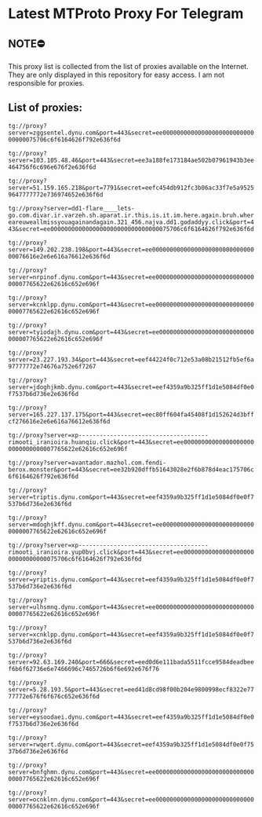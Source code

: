 # Latest MTProto Proxy For Telegram

## NOTE⛔

This proxy list is collected from the list of proxies available on the Internet. They are only displayed in this repository for easy access. I am not responsible for proxies.

## List of proxies:

`tg://proxy?server=zggsentel.dynu.com&port=443&secret=ee0000000000000000000000000000000075706c6f6164626f792e636f6d`

`tg://proxy?server=103.105.48.46&port=443&secret=ee3a188fe173184ae502b07961943b3ee464756f6c696e676f2e636f6d`

`tg://proxy?server=51.159.165.218&port=7791&secret=eefc454db912fc3b06ac33f7e5a95259647777772e736974652e636f6d`

`tg://proxy?server=dd1-flare____lets-go.com.divar.ir.varzeh.sh.aparat.ir.this.is.it.im.here.again.bruh.whereareuweallmissyouagainandagain.321_456.najva.dd1.godaddyy.click&port=443&secret=ee0000000000000000000000000000000075706c6f6164626f792e636f6d`

`tg://proxy?server=149.202.238.198&port=443&secret=ee0000000000000000000000000000000076616e2e6e616a76612e636f6d`

`tg://proxy?server=nrpinof.dynu.com&port=443&secret=ee000000000000000000000000000000007765622e62616c652e696f`

`tg://proxy?server=kcnklpp.dynu.com&port=443&secret=ee000000000000000000000000000000007765622e62616c652e696f`

`tg://proxy?server=tyiodajh.dynu.com&port=443&secret=ee000000000000000000000000000000007765622e62616c652e696f`

`tg://proxy?server=23.227.193.34&port=443&secret=eef44224f0c712e53a08b21512fb5ef6a97777772e74676a752e6f7267`

`tg://proxy?server=jdoghjkmb.dynu.com&port=443&secret=eef4359a9b325ff1d1e5084df0e0f7537b6d736e2e636f6d`

`tg://proxy?server=165.227.137.175&port=443&secret=eec80ff604fa45408f1d152624d3bffcf276616e2e6e616a76612e636f6d`

`tg://proxy?server=xp-------------------------------------rimooti_iranioira.huanqiu.click&port=443&secret=ee000000000000000000000000000000007765622e62616c652e696f`

`tg://proxy?server=avantador.mazhol.com.fendi-berox.monster&port=443&secret=ee32b920dffb51643028e2f6b878d4eac175706c6f6164626f792e636f6d`

`tg://proxy?server=triptis.dynu.com&port=443&secret=eef4359a9b325ff1d1e5084df0e0f7537b6d736e2e636f6d`

`tg://proxy?server=mdoghjkff.dynu.com&port=443&secret=ee000000000000000000000000000000007765622e62616c652e696f`

`tg://proxy?server=xp-------------------------------------rimooti_iranioira.yup0bvj.click&port=443&secret=ee0000000000000000000000000000000075706c6f6164626f792e636f6d`

`tg://proxy?server=yriptis.dynu.com&port=443&secret=eef4359a9b325ff1d1e5084df0e0f7537b6d736e2e636f6d`

`tg://proxy?server=ulhsmnq.dynu.com&port=443&secret=ee000000000000000000000000000000007765622e62616c652e696f`

`tg://proxy?server=xcnklpp.dynu.com&port=443&secret=eef4359a9b325ff1d1e5084df0e0f7537b6d736e2e636f6d`

`tg://proxy?server=92.63.169.240&port=666&secret=eed0d6e111bada5511fcce9584deadbeef6b6f62736e6e7466696c7465726b6f6e692e676f76`

`tg://proxy?server=5.28.193.5&port=443&secret=eed41d8cd98f00b204e9800998ecf8322e7777772e676f6f676c652e636f6d`

`tg://proxy?server=eysoodaei.dynu.com&port=443&secret=eef4359a9b325ff1d1e5084df0e0f7537b6d736e2e636f6d`

`tg://proxy?server=rwqert.dynu.com&port=443&secret=eef4359a9b325ff1d1e5084df0e0f7537b6d736e2e636f6d`

`tg://proxy?server=bnfghmn.dynu.com&port=443&secret=ee000000000000000000000000000000007765622e62616c652e696f`

`tg://proxy?server=ocnklnn.dynu.com&port=443&secret=ee000000000000000000000000000000007765622e62616c652e696f`

